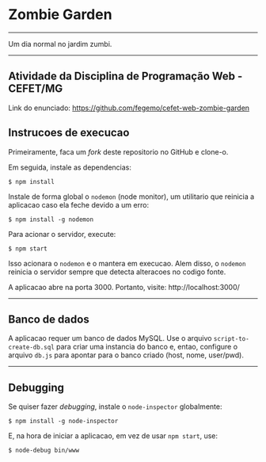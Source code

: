# Zombie Garden
---

Um dia normal no jardim zumbi.

---
## Atividade da Disciplina de Programação Web - CEFET/MG

Link do enunciado: https://github.com/fegemo/cefet-web-zombie-garden

## Instrucoes de execucao

Primeiramente, faca um _fork_ deste repositorio no GitHub e clone-o.

Em seguida, instale as dependencias:

```
$ npm install
```

Instale de forma global o `nodemon` (node monitor), um utilitario que reinicia
a aplicacao caso ela feche devido a um erro:

```
$ npm install -g nodemon
```

Para acionar o servidor, execute:

```
$ npm start
```

Isso acionara o `nodemon` e o mantera em execucao. Alem disso, o `nodemon`
reinicia o servidor sempre que detecta alteracoes no codigo fonte.

A aplicacao abre na porta 3000. Portanto, visite: http://localhost:3000/

---
## Banco de dados

A aplicacao requer um banco de dados MySQL. Use o arquivo
`script-to-create-db.sql` para criar uma instancia do banco e, entao, configure
o arquivo `db.js` para apontar para o banco criado (host, nome, user/pwd).

---
## Debugging

Se quiser fazer _debugging_, instale o `node-inspector` globalmente:

```
$ npm install -g node-inspector
```

E, na hora de iniciar a aplicacao, em vez de usar `npm start`, use:

```
$ node-debug bin/www
```

